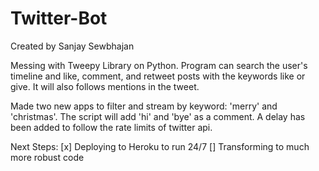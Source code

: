 # Twitter-Bot

Created by Sanjay Sewbhajan

Messing with Tweepy Library on Python. Program can search the user's timeline and like, comment, and retweet posts with the keywords like or give. It will also follows mentions in the tweet. 

Made two new apps to filter and stream by keyword: 'merry' and 'christmas'. The script will add 'hi' and 'bye' as a comment. A delay has been added to follow the rate limits of twitter api. 

Next Steps:
[x] Deploying to Heroku to run 24/7 
[] Transforming to much more robust code
